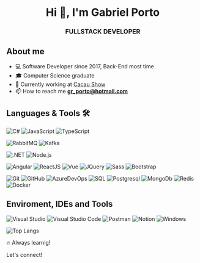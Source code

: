 <h1 align="center">Hi 👋, I'm Gabriel Porto</h1>
<h3 align="center">FULLSTACK DEVELOPER</h3>
<!--<p align="center">
<a href="https://linkedin.com/in/gabriel-porto-705165109" target="blank"><img align="center" src="https://raw.githubusercontent.com/rahuldkjain/github-profile-readme-generator/master/src/images/icons/Social/linked-in-alt.svg" alt="gabriel-porto-705165109" height="20" width="30" /></a>
</p>-->
<!--![VisitorHit](https://estruyf-github.azurewebsites.net/api/VisitorHit?user=GPORTO95&repo=GPORTO95&countColor=%23f4b241)-->

## About me
- 💻 Software Developer since 2017, Back-End most time
- 🎓 Computer Science graduate
- 💼 Currently working at <a href="https://www.cacaushow.com.br/">Cacau Show</a>
- 📫 How to reach me **gr_porto@hotmail.com**

## Languages & Tools 🛠️
  ![C#](https://img.shields.io/badge/-05122A?style=flat&logo=CSharp&logoColor=7e10cc)
  ![JavaScript](https://img.shields.io/badge/-05122A?style=flat&logo=javascript)
  ![TypeScript](https://img.shields.io/badge/-05122A?style=flat&logo=typescript)
  
  ![RabbitMQ](https://img.shields.io/badge/-05122A?style=flat&logo=rabbitmq)
  ![Kafka](https://img.shields.io/badge/-05122A?style=flat&logo=apache-kafka)
  

  ![.NET](https://img.shields.io/badge/-05122A?style=flat&logo=dotnet)
  ![Node.js](https://img.shields.io/badge/-05122A?style=flat&logo=node.js)
 
  ![Angular](https://img.shields.io/badge/-05122A?style=flat&logo=angular&logoColor=red)
  ![ReactJS](https://img.shields.io/badge/-05122A?style=flat&logo=react)
  ![Vue](https://img.shields.io/badge/-05122A?style=flate&logo=vue.js&logoColor=4FC08D)
  ![JQuery](https://img.shields.io/badge/-05122A?style=flate&logo=jquery&logoColor=blue)
  ![Sass](https://img.shields.io/badge/-05122A?style=flat&logo=sass)
  ![Bootstrap](https://img.shields.io/badge/-05122A?style=flat&logo=bootstrap)

  ![Git](https://img.shields.io/badge/-05122A?style=flat&logo=git)
  ![GitHub](https://img.shields.io/badge/-05122A?style=flat&logo=github)
  ![AzureDevOps](https://img.shields.io/badge/-05122A?style=flat&logo=azuredevops&logoColor=blue)
  ![SQL](https://img.shields.io/badge/-05122A?style=flat&logo=microsoft-sql-server&logoColor=red)
  ![Postgresql](https://img.shields.io/badge/-05122A?style=flat&logo=postgresql)
  ![MongoDb](https://img.shields.io/badge/-05122A?style=flat&logo=mongodb&logoColor=green)
  ![Redis](https://img.shields.io/badge/-05122A?style=flat&logo=redis)
  ![Docker](https://img.shields.io/badge/-05122A?style=flat&logo=docker)

## Enviroment, IDEs and Tools
  ![Visual Studio](https://img.shields.io/badge/-05122A?style=flat&logo=visualstudio&logoColor=7e10cc)
  ![Visual Studio Code](https://img.shields.io/badge/-05122A?style=flat&logo=visualstudiocode&logoColor=007ACC)
  ![Postman](https://img.shields.io/badge/-05122A?logo=postman)
  ![Notion](https://img.shields.io/badge/-05122A?logo=notion)
  ![Windows](https://img.shields.io/badge/-Windows%2011-333333?style=flat&logo=windows)

![Top Langs](https://github-readme-stats.vercel.app/api/top-langs/?username=gporto95&layout=compact&theme=tokyonight)
   
🔥 Always learnig!

Let's connect!
